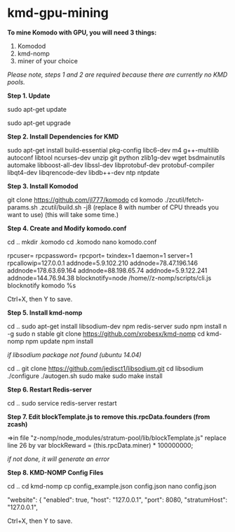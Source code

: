 # kmd-gpu-mining

**To mine Komodo with GPU, you will need 3 things:**

1. Komodod
2. kmd-nomp
3. miner of your choice 

*Please note, steps 1 and 2 are required because there are currently no KMD pools.* 


**Step 1. Update**

sudo apt-get update

sudo apt-get upgrade



**Step 2. Install Dependencies for KMD**

sudo apt-get install build-essential pkg-config libc6-dev m4 g++-multilib autoconf libtool ncurses-dev unzip git python zlib1g-dev wget bsdmainutils automake libboost-all-dev libssl-dev libprotobuf-dev protobuf-compiler libqt4-dev libqrencode-dev libdb++-dev ntp ntpdate



**Step 3. Install Komodod**

git clone https://github.com/jl777/komodo
cd komodo
./zcutil/fetch-params.sh
.zcutil/build.sh -j8   (replace 8 with number of CPU threads you want to use) (this will take some time.)



**Step 4. Create and Modify komodo.conf**

cd ..
mkdir .komodo
cd .komodo
nano komodo.conf

rpcuser=<yourRpcUserName>
rpcpassword=<yourRpcPassword>
rpcport=<YourRpcPort>
txindex=1
daemon=1
server=1
rpcallowip=127.0.0.1
addnode=5.9.102.210
addnode=78.47.196.146
addnode=178.63.69.164
addnode=88.198.65.74
addnode=5.9.122.241
addnode=144.76.94.38
blocknotify=node /home/<user>/z-nomp/scripts/cli.js blocknotify komodo %s

Ctrl+X, then Y to save. 



**Step 5. Install kmd-nomp**

cd ..
sudo apt-get install libsodium-dev npm redis-server
sudo npm install n -g
sudo n stable
git clone https://github.com/xrobesx/kmd-nomp
cd kmd-nomp
npm update
npm install

*if libsodium package not found (ubuntu 14.04)*

cd ..
git clone https://github.com/jedisct1/libsodium.git
cd libsodium
./configure
./autogen.sh
sudo make
sudo make install



**Step 6. Restart Redis-server**

cd ..
sudo service redis-server restart



**Step 7. Edit blockTemplate.js to remove this.rpcData.founders (from zcash)**

=>in file "z-nomp/node_modules/stratum-pool/lib/blockTemplate.js"
replace line 26 by
var blockReward = (this.rpcData.miner) * 100000000;

*if not done, it will generate an error*



**Step 8. KMD-NOMP Config Files**

cd ..
cd kmd-nomp
cp config_example.json config.json
nano config.json

"website": {
        "enabled": true,
        "host": "127.0.0.1",
        "port": 8080,
        "stratumHost": "127.0.0.1",

Ctrl+X, then Y to save.






